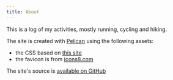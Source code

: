 ```yaml
---
title: About
---
```


This is a log of my activities, mostly running, cycling and hiking.

The site is created with [Pelican](https://getpelican.com) using the
following assets:

* the CSS based on [this site](http://bettermotherfuckingwebsite.com/)
* the favicon is from [icons8.com](https://icons8.com/icon/92640/heart-with-pulse)

The site's source is [available on GitHub](https://github.com/wagdav/training)
